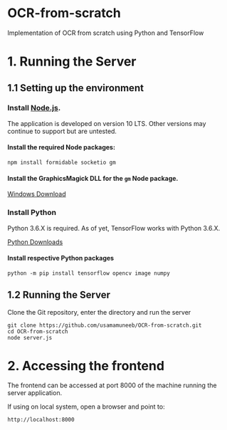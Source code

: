 # OCR-from-scratch
Implementation of OCR from scratch using Python and TensorFlow

# 1. Running the Server

## 1.1 Setting up the environment

### Install [Node.js](https://nodejs.org/en/).

The application is developed on version 10 LTS. Other versions may continue to support but are untested.

#### Install the required Node packages:

    npm install formidable socketio gm
    
#### Install the GraphicsMagick DLL for the `gm` Node package.

[Windows Download](https://sourceforge.net/projects/graphicsmagick/files/graphicsmagick-binaries/1.3.31/GraphicsMagick-1.3.31-Q8-win64-dll.exe/download)

### Install Python

Python 3.6.X is required. As of yet, TensorFlow works with Python 3.6.X.

[Python Downloads](https://www.python.org/downloads)

#### Install respective Python packages

    python -m pip install tensorflow opencv image numpy

## 1.2 Running the Server

Clone the Git repository, enter the directory and run the server

    git clone https://github.com/usamamuneeb/OCR-from-scratch.git
    cd OCR-from-scratch
    node server.js

# 2. Accessing the frontend

The frontend can be accessed at port 8000 of the machine running the server application.

If using on local system, open a browser and point to:

    http://localhost:8000
